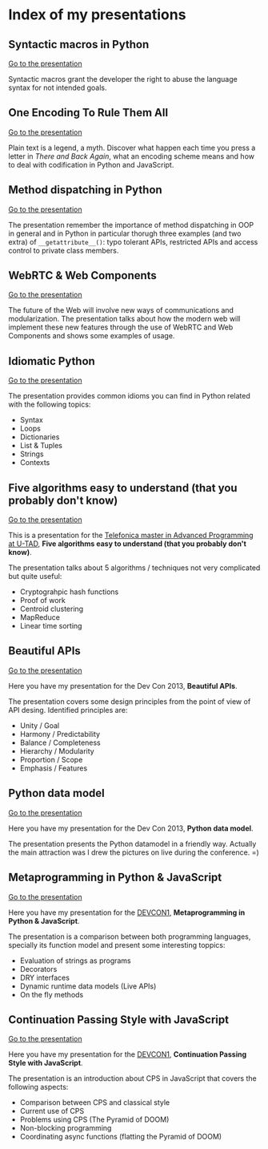 # Index of my presentations

## Syntactic macros in Python

[Go to the presentation](http://delapuente.github.io/presentations/syntactic-macros-python/index.html)

Syntactic macros grant the developer the right to abuse the language syntax for not intended goals.

## One Encoding To Rule Them All

[Go to the presentation](http://delapuente.github.io/presentations/one-encoding-to-rule-them-all/index.html)

Plain text is a legend, a myth. Discover what happen each time you press a letter in _There and Back Again_, what an encoding scheme means and how to deal with codification in Python and JavaScript.

## Method dispatching in Python

[Go to the presentation](http://delapuente.github.io/presentations/method-dispatching/index.html)

The presentation remember the importance of method dispatching in OOP in general and in Python in particular thorugh three examples (and two extra) of `__getattribute__()`:  typo tolerant APIs, restricted APIs and access control to private class members.

## WebRTC & Web Components

[Go to the presentation](http://delapuente.github.io/presentations/web-components-rtc/index.html)

The future of the Web will involve new ways of communications and modularization. The presentation talks about how the modern web will implement these new features through the use of WebRTC and Web Components and shows some examples of usage.

## Idiomatic Python

[Go to the presentation](http://delapuente.github.io/presentations/idiomatic-python/index.html)

The presentation provides common idioms you can find in Python related with the following topics:

 * Syntax
 * Loops
 * Dictionaries
 * List & Tuples
 * Strings
 * Contexts

## Five algorithms easy to understand (that you probably don't know)

[Go to the presentation](http://delapuente.github.io/presentations/5-algorithms/index.html)

This is a presentation for the [Telefonica master in Advanced Programming at U-TAD](http://www.u-tad.com/estudios/master-telefonica-en-desarrollo-de-software-avanzado/), **Five algorithms easy to understand (that you probably don't know)**.

The presentation talks about 5 algorithms / techniques not very complicated but quite useful:

 * Cryptograhpic hash functions
 * Proof of work
 * Centroid clustering
 * MapReduce
 * Linear time sorting
 
## Beautiful APIs

[Go to the presentation](http://delapuente.github.io/presentations/beautiful-apis/index.html)

Here you have my presentation for the Dev Con 2013, **Beautiful APIs**.

The presentation covers some design principles from the point of view of API desing. Identified principles are:

 * Unity / Goal
 * Harmony / Predictability
 * Balance / Completeness
 * Hierarchy / Modularity
 * Proportion / Scope
 * Emphasis / Features
 
## Python data model

[Go to the presentation](http://delapuente.github.io/presentations/python-datamodel/index.html)

Here you have my presentation for the Dev Con 2013, **Python data model**.

The presentation presents the Python datamodel in a friendly way. Actually the main attraction was I drew the pictures on live during the conference. =)

## Metaprogramming in Python & JavaScript

[Go to the presentation](http://delapuente.github.io/presentations/js-python-metaprogramming/index.html)

Here you have my presentation for the [DEVCON1](https://twitter.com/search?q=%23devcon1&src=typd), **Metaprogramming in Python & JavaScript**.

The presentation is a comparison between both programming languages, specially its function model and present some interesting toppics:

 * Evaluation of strings as programs
 * Decorators
 * DRY interfaces
 * Dynamic runtime data models (Live APIs)
 * On the fly methods

## Continuation Passing Style with JavaScript

[Go to the presentation](http://delapuente.github.io/presentations/cps-javascript/index.html)

Here you have my presentation for the [DEVCON1](https://twitter.com/search?q=%23devcon1&src=typd), **Continuation Passing Style with JavaScript**.

The presentation is an introduction about CPS in JavaScript that covers the following aspects:

 * Comparison between CPS and classical style
 * Current use of CPS
 * Problems using CPS (The Pyramid of DOOM)
 * Non-blocking programming
 * Coordinating async functions (flatting the Pyramid of DOOM)
